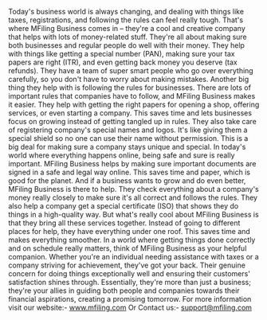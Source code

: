 Today's business world is always changing, and dealing with things like taxes, registrations, and following the rules can feel really tough. That's where MFiling Business comes in – they're a cool and creative company that helps with lots of money-related stuff. They're all about making sure both businesses and regular people do well with their money. They help with things like getting a special number (PAN), making sure your tax papers are right (ITR), and even getting back money you deserve (tax refunds). They have a team of super smart people who go over everything carefully, so you don't have to worry about making mistakes.
Another big thing they help with is following the rules for businesses. There are lots of important rules that companies have to follow, and MFiling Business makes it easier. They help with getting the right papers for opening a shop, offering services, or even starting a company. This saves time and lets businesses focus on growing instead of getting tangled up in rules.
They also take care of registering company's special names and logos. It's like giving them a special shield so no one can use their name without permission. This is a big deal for making sure a company stays unique and special.
In today's world where everything happens online, being safe and sure is really important. MFiling Business helps by making sure important documents are signed in a safe and legal way online. This saves time and paper, which is good for the planet.
And if a business wants to grow and do even better, MFiling Business is there to help. They check everything about a company's money really closely to make sure it's all correct and follows the rules. They also help a company get a special certificate (ISO) that shows they do things in a high-quality way.
But what's really cool about MFiling Business is that they bring all these services together. Instead of going to different places for help, they have everything under one roof. This saves time and makes everything smoother.
In a world where getting things done correctly and on schedule really matters, think of MFiling Business as your helpful companion. Whether you're an individual needing assistance with taxes or a company striving for achievement, they've got your back. Their genuine concern for doing things exceptionally well and ensuring their customers' satisfaction shines through. Essentially, they're more than just a business; they're your allies in guiding both people and companies towards their financial aspirations, creating a promising tomorrow.
For more information visit our website:- www.mfiling.com
Or Contact us:- support@mfiling.com

